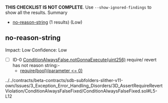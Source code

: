 **THIS CHECKLIST IS NOT COMPLETE**. Use `--show-ignored-findings` to show all the results.
Summary
 - [no-reason-string](#no-reason-string) (1 results) (Low)
## no-reason-string
Impact: Low
Confidence: Low
 - [ ] ID-0
[ConditionAlwaysFalse.notGonnaExecute(uint256)](../../contracts/beta-contracts/sdb-subfolders-slither-v11-own/Issues/3_Exception_Error_Handling_Disorders/3D_AssertRequireRevertViolation/ConditionAlwaysFalseFixed/ConditionAlwaysFalseFixed.sol#L5-L12) require/ revert has not reason string:- 
	- [require(bool)(parameter <= 0)](../../contracts/beta-contracts/sdb-subfolders-slither-v11-own/Issues/3_Exception_Error_Handling_Disorders/3D_AssertRequireRevertViolation/ConditionAlwaysFalseFixed/ConditionAlwaysFalseFixed.sol#L10)

../../contracts/beta-contracts/sdb-subfolders-slither-v11-own/Issues/3_Exception_Error_Handling_Disorders/3D_AssertRequireRevertViolation/ConditionAlwaysFalseFixed/ConditionAlwaysFalseFixed.sol#L5-L12


